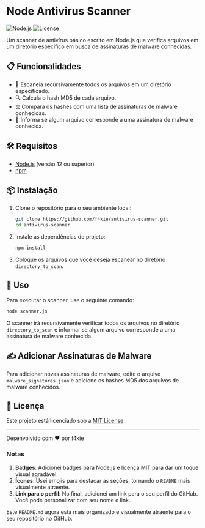 
# Node Antivirus Scanner

![Node.js](https://img.shields.io/badge/Node.js-339933?style=for-the-badge&logo=nodedotjs&logoColor=white)
![License](https://img.shields.io/badge/license-MIT-blue?style=for-the-badge)

Um scanner de antivírus básico escrito em Node.js que verifica arquivos em um diretório específico em busca de assinaturas de malware conhecidas.

## 📋 Funcionalidades

- 🚀 Escaneia recursivamente todos os arquivos em um diretório especificado.
- 🔍 Calcula o hash MD5 de cada arquivo.
- ⚖️ Compara os hashes com uma lista de assinaturas de malware conhecidas.
- 🔔 Informa se algum arquivo corresponde a uma assinatura de malware conhecida.

## 🛠️ Requisitos

- [Node.js](https://nodejs.org/) (versão 12 ou superior)
- [npm](https://www.npmjs.com/)

## 📦 Instalação

1. Clone o repositório para o seu ambiente local:

   ```sh
   git clone https://github.com/f4kie/antivirus-scanner.git
   cd antivirus-scanner
   ```

2. Instale as dependências do projeto:

   ```sh
   npm install
   ```

3. Coloque os arquivos que você deseja escanear no diretório `directory_to_scan`.

## 🚀 Uso

Para executar o scanner, use o seguinte comando:

```sh
node scanner.js
```

O scanner irá recursivamente verificar todos os arquivos no diretório `directory_to_scan` e informar se algum arquivo corresponde a uma assinatura de malware conhecida.

## ✍️ Adicionar Assinaturas de Malware

Para adicionar novas assinaturas de malware, edite o arquivo `malware_signatures.json` e adicione os hashes MD5 dos arquivos de malware conhecidos.

## 📜 Licença

Este projeto está licenciado sob a [MIT License](LICENSE).

---

Desenvolvido com ❤️ por [f4kie](https://github.com/f4kie)


### Notas

1. **Badges**: Adicionei badges para Node.js e licença MIT para dar um toque visual agradável.
2. **Ícones**: Usei emojis para destacar as seções, tornando o `README` mais visualmente atraente.
3. **Link para o perfil**: No final, adicionei um link para o seu perfil do GitHub. Você pode personalizar com seu nome e link.

Este `README.md` agora está mais organizado e visualmente atraente para o seu repositório no GitHub.
